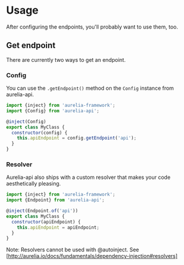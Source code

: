 # Usage

After configuring the endpoints, you'll probably want to use them, too.

## Get endpoint

There are currently two ways to get an endpoint.

### Config

You can use the `.getEndpoint()` method on the `Config` instance from aurelia-api.

```js
import {inject} from 'aurelia-framework';
import {Config} from 'aurelia-api';

@inject(Config)
export class MyClass {
  constructor(config) {
    this.apiEndpoint = config.getEndpoint('api');
  }
}
```

### Resolver

Aurelia-api also ships with a custom resolver that makes your code aesthetically pleasing.

```js
import {inject} from 'aurelia-framework';
import {Endpoint} from 'aurelia-api';

@inject(Endpoint.of('api'))
export class MyClass {
  constructor(apiEndpoint) {
    this.apiEndpoint = apiEndpoint;
  }
}
```

Note: Resolvers cannot be used with @autoinject. See [http://aurelia.io/docs/fundamentals/dependency-injection#resolvers]
